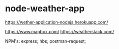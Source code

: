 # node-weather-app
https://wether-application-nodejs.herokuapp.com/


https://www.mapbox.com/
https://weatherstack.com/

NPM's:
express;
hbs;
postman-request;
